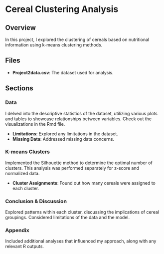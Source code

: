 #  Cereal Clustering Analysis

## Overview

In this project, I explored the clustering of cereals based on nutritional information using k-means clustering methods.

## Files

- **Project2data.csv**: The dataset used for analysis.

## Sections

### Data

I delved into the descriptive statistics of the dataset, utilizing various plots and tables to showcase relationships between variables. Check out the visualizations in the Rmd file.

* **Limitations**: Explored any limitations in the dataset.
* **Missing Data**: Addressed missing data concerns.

### K-means Clusters

Implemented the Silhouette method to determine the optimal number of clusters. This analysis was performed separately for z-score and normalized data.

* **Cluster Assignments**: Found out how many cereals were assigned to each cluster.

### Conclusion & Discussion

Explored patterns within each cluster, discussing the implications of cereal groupings. Considered limitations of the data and the model.

### Appendix

Included additional analyses that influenced my approach, along with any relevant R outputs.




